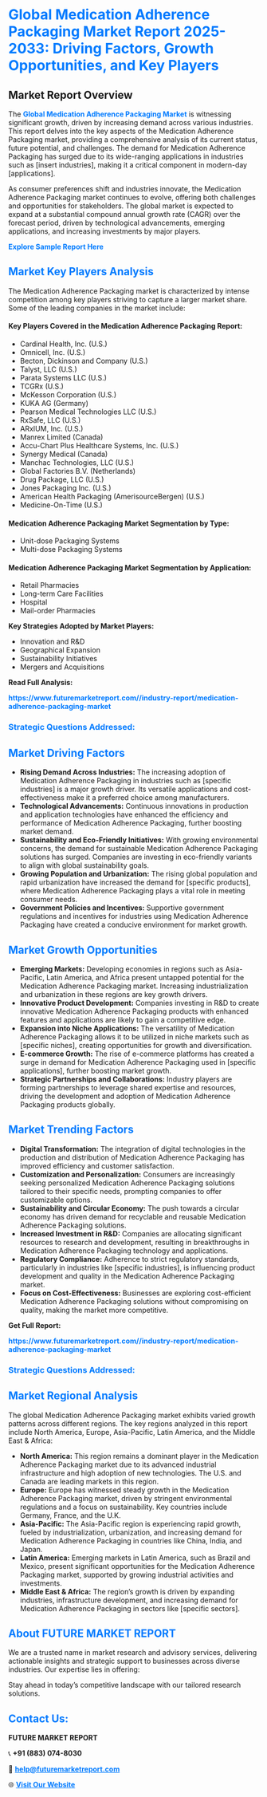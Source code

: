 <h1 style="color: #007BFF;">Global Medication Adherence Packaging Market Report 2025-2033: Driving Factors, Growth Opportunities, and Key Players</h1>

<section id="overview">
<h2>Market Report Overview</h2>
<p>The <a href="https://www.futuremarketreport.com//industry-report/medication-adherence-packaging-market" style="color: #007BFF; text-decoration: none;"><strong>Global Medication Adherence Packaging Market</strong></a> is witnessing significant growth, driven by increasing demand across various industries. This report delves into the key aspects of the Medication Adherence Packaging market, providing a comprehensive analysis of its current status, future potential, and challenges. The demand for Medication Adherence Packaging has surged due to its wide-ranging applications in industries such as [insert industries], making it a critical component in modern-day [applications].</p>
<p>As consumer preferences shift and industries innovate, the Medication Adherence Packaging market continues to evolve, offering both challenges and opportunities for stakeholders. The global market is expected to expand at a substantial compound annual growth rate (CAGR) over the forecast period, driven by technological advancements, emerging applications, and increasing investments by major players.</p>
</section>

<section id="overview">
<p><a href="https://www.futuremarketreport.com//request-sample/reportId=88246" style="color: #007BFF; text-decoration: none;"><strong>Explore Sample Report Here</strong></a></p>
</section>

<section id="key-players">
<h2 style="color: #007BFF;">Market Key Players Analysis</h2>
<p>The Medication Adherence Packaging market is characterized by intense competition among key players striving to capture a larger market share. Some of the leading companies in the market include:</p>
<h4>Key Players Covered in the Medication Adherence Packaging Report:</h4>
<ul><li>Cardinal Health, Inc. (U.S.)</li><li>Omnicell, Inc. (U.S.)</li><li>Becton, Dickinson and Company (U.S.)</li><li>Talyst, LLC (U.S.)</li><li>Parata Systems LLC (U.S.)</li><li>TCGRx (U.S.)</li><li>McKesson Corporation (U.S.)</li><li>KUKA AG (Germany)</li><li>Pearson Medical Technologies LLC (U.S.)</li><li>RxSafe, LLC (U.S.)</li><li>ARxIUM, Inc. (U.S.)</li><li>Manrex Limited (Canada)</li><li>Accu-Chart Plus Healthcare Systems, Inc. (U.S.)</li><li>Synergy Medical (Canada)</li><li>Manchac Technologies, LLC (U.S.)</li><li>Global Factories B.V. (Netherlands)</li><li>Drug Package, LLC (U.S.)</li><li>Jones Packaging Inc. (U.S.)</li><li>American Health Packaging (AmerisourceBergen) (U.S.)</li><li>Medicine-On-Time (U.S.)</li></ul>
<h4>Medication Adherence Packaging Market Segmentation by Type:</h4>
<ul><li>Unit-dose Packaging Systems</li><li>Multi-dose Packaging Systems</li></ul>

<h4>Medication Adherence Packaging Market Segmentation by Application:</h4>
<ul><li>Retail Pharmacies</li><li>Long-term Care Facilities</li><li>Hospital</li><li>Mail-order Pharmacies</li></ul>
<p><strong>Key Strategies Adopted by Market Players:</strong></p>
<ul>
<li>Innovation and R&D</li>
<li>Geographical Expansion</li>
<li>Sustainability Initiatives</li>
<li>Mergers and Acquisitions</li>
</ul>
</section>

<section>
<p><strong>Read Full Analysis: </strong></p><a href="https://www.futuremarketreport.com//industry-report/medication-adherence-packaging-market" style="color: #007BFF; text-decoration: none;"><strong>https://www.futuremarketreport.com//industry-report/medication-adherence-packaging-market</strong></a>
<h3 style="color: #007BFF;">Strategic Questions Addressed:</h3>
</section>

<section id="driving-factors">
<h2 style="color: #007BFF;">Market Driving Factors</h2>
<ul>
<li><strong>Rising Demand Across Industries:</strong> The increasing adoption of Medication Adherence Packaging in industries such as [specific industries] is a major growth driver. Its versatile applications and cost-effectiveness make it a preferred choice among manufacturers.</li>
<li><strong>Technological Advancements:</strong> Continuous innovations in production and application technologies have enhanced the efficiency and performance of Medication Adherence Packaging, further boosting market demand.</li>
<li><strong>Sustainability and Eco-Friendly Initiatives:</strong> With growing environmental concerns, the demand for sustainable Medication Adherence Packaging solutions has surged. Companies are investing in eco-friendly variants to align with global sustainability goals.</li>
<li><strong>Growing Population and Urbanization:</strong> The rising global population and rapid urbanization have increased the demand for [specific products], where Medication Adherence Packaging plays a vital role in meeting consumer needs.</li>
<li><strong>Government Policies and Incentives:</strong> Supportive government regulations and incentives for industries using Medication Adherence Packaging have created a conducive environment for market growth.</li>
</ul>
</section>

<section id="growth-opportunities">
<h2 style="color: #007BFF;">Market Growth Opportunities</h2>
<ul>
<li><strong>Emerging Markets:</strong> Developing economies in regions such as Asia-Pacific, Latin America, and Africa present untapped potential for the Medication Adherence Packaging market. Increasing industrialization and urbanization in these regions are key growth drivers.</li>
<li><strong>Innovative Product Development:</strong> Companies investing in R&D to create innovative Medication Adherence Packaging products with enhanced features and applications are likely to gain a competitive edge.</li>
<li><strong>Expansion into Niche Applications:</strong> The versatility of Medication Adherence Packaging allows it to be utilized in niche markets such as [specific niches], creating opportunities for growth and diversification.</li>
<li><strong>E-commerce Growth:</strong> The rise of e-commerce platforms has created a surge in demand for Medication Adherence Packaging used in [specific applications], further boosting market growth.</li>
<li><strong>Strategic Partnerships and Collaborations:</strong> Industry players are forming partnerships to leverage shared expertise and resources, driving the development and adoption of Medication Adherence Packaging products globally.</li>
</ul>
</section>

<section id="trending-factors">
<h2 style="color: #007BFF;">Market Trending Factors</h2>
<ul>
<li><strong>Digital Transformation:</strong> The integration of digital technologies in the production and distribution of Medication Adherence Packaging has improved efficiency and customer satisfaction.</li>
<li><strong>Customization and Personalization:</strong> Consumers are increasingly seeking personalized Medication Adherence Packaging solutions tailored to their specific needs, prompting companies to offer customizable options.</li>
<li><strong>Sustainability and Circular Economy:</strong> The push towards a circular economy has driven demand for recyclable and reusable Medication Adherence Packaging solutions.</li>
<li><strong>Increased Investment in R&D:</strong> Companies are allocating significant resources to research and development, resulting in breakthroughs in Medication Adherence Packaging technology and applications.</li>
<li><strong>Regulatory Compliance:</strong> Adherence to strict regulatory standards, particularly in industries like [specific industries], is influencing product development and quality in the Medication Adherence Packaging market.</li>
<li><strong>Focus on Cost-Effectiveness:</strong> Businesses are exploring cost-efficient Medication Adherence Packaging solutions without compromising on quality, making the market more competitive.</li>
</ul>
</section>

<section>
<p><strong>Get Full Report: </strong></p><a href="https://www.futuremarketreport.com//industry-report/medication-adherence-packaging-market" style="color: #007BFF; text-decoration: none;"><strong>https://www.futuremarketreport.com//industry-report/medication-adherence-packaging-market</strong></a>
<h3 style="color: #007BFF;">Strategic Questions Addressed:</h3>
</section>


<section id="regional-analysis">
<h2 style="color: #007BFF;">Market Regional Analysis</h2>
<p>The global Medication Adherence Packaging market exhibits varied growth patterns across different regions. The key regions analyzed in this report include North America, Europe, Asia-Pacific, Latin America, and the Middle East & Africa:</p>
<ul>
<li><strong>North America:</strong> This region remains a dominant player in the Medication Adherence Packaging market due to its advanced industrial infrastructure and high adoption of new technologies. The U.S. and Canada are leading markets in this region.</li>
<li><strong>Europe:</strong> Europe has witnessed steady growth in the Medication Adherence Packaging market, driven by stringent environmental regulations and a focus on sustainability. Key countries include Germany, France, and the U.K.</li>
<li><strong>Asia-Pacific:</strong> The Asia-Pacific region is experiencing rapid growth, fueled by industrialization, urbanization, and increasing demand for Medication Adherence Packaging in countries like China, India, and Japan.</li>
<li><strong>Latin America:</strong> Emerging markets in Latin America, such as Brazil and Mexico, present significant opportunities for the Medication Adherence Packaging market, supported by growing industrial activities and investments.</li>
<li><strong>Middle East & Africa:</strong> The region’s growth is driven by expanding industries, infrastructure development, and increasing demand for Medication Adherence Packaging in sectors like [specific sectors].</li>
</ul>
</section>

<footer>
<h2 style="color: #007BFF;">About FUTURE MARKET REPORT</h2>
<p>We are a trusted name in market research and advisory services, delivering actionable insights and strategic support to businesses across diverse industries. Our expertise lies in offering:</p>

<p>Stay ahead in today’s competitive landscape with our tailored research solutions.</p>

<h2 style="color: #007BFF;">Contact Us:</h2>
<p><strong>FUTURE MARKET REPORT</strong></p>
<p>📞 <strong>+91 (883) 074-8030</strong></p>
<p>📧 <strong><a href="mailto:help@futuremarketreport.com" style="color: #007BFF;">help@futuremarketreport.com</a></strong></p>
<p>🌐 <strong><a href="https://www.futuremarketreport.com/" style="color: #007BFF;">Visit Our Website</a></strong></p>
</footer>
